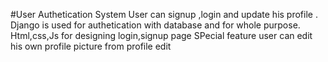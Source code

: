 #User Authetication System
      User can signup ,login and update his profile .
      Django is used for authetication with database and for whole purpose.
      Html,css,Js for designing login,signup page
      SPecial feature user can edit his own profile picture from profile edit 
      
